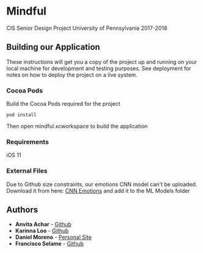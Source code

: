 # Mindful

CIS Senior Design Project
University of Pennsylvania 2017-2018

## Building our Application

These instructions will get you a copy of the project up and running on your local machine for development and testing purposes. See deployment for notes on how to deploy the project on a live system.

### Cocoa Pods
Build the Cocoa Pods required for the project
```
pod install
```
Then open mindful.xcworkspace to build the application
### Requirements
iOS 11

### External Files

Due to Github size constraints, our emotions CNN model can't be uploaded. 
Download it from here: [CNN Emotions](https://drive.google.com/file/d/0B1ghKa_MYL6mTlYtRGdXNFlpWDQ/view) and add it to the ML Models folder


## Authors
* **Anvita Achar** - [Github](https://github.com/anvitaa)
* **Karinna Loo** - [Github](https://github.com/KarinnaLoo)
* **Daniel Moreno** - [Personal Site](http://danmoreno.xyz)
* **Francisco Selame** - [Github](https://github.com/fselame)

